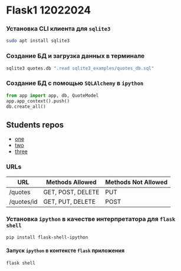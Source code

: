 # Flask1 12022024

### Установка CLI клиента для `sqlite3`
```bash
sudo apt install sqlite3
```
### Создание БД и загрузка данных в терминале
```bash
sqlite3 quotes.db ".read sqlite3_examples/quotes_db.sql"
```  

### Создание БД с помощью `SQLAlchemy` в `ipython`
```python
from app import app, db, QuoteModel
app.app_context().push()
db.create_all()
```

## Students repos
 - [one](https://github.com/coalesca/Flask1_12022024.git)  
 - [two](https://github.com/ReQuest2024/Flask1.git)  
 - [three](https://github.com/NikolayMakovetsky/flask_restapi.git)  

### URLs
URL |  Methods Allowed | Methods Not Allowed
----|------|-----
/quotes | GET, POST, DELETE | PUT
/quotes/id | GET, PUT, DELETE | POST

### Установка `ipython` в качестве интерпретатора для `flask shell`
```bash
pip install flask-shell-ipython
```

#### Запуск `ipython` в контексте `flask` приложения
```
flask shell
```